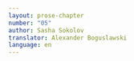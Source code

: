 ```yaml
---
layout: prose-chapter
number: "05"
author: Sasha Sokolov
translator: Alexander Boguslawski
language: en
---
```

